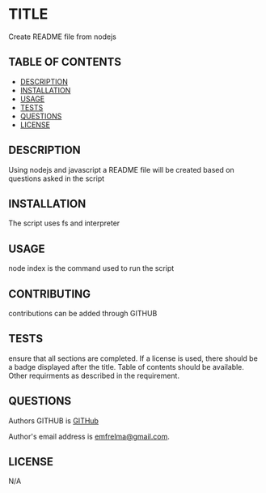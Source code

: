 # TITLE
Create README file from nodejs

## TABLE OF CONTENTS
- [DESCRIPTION](#description)
- [INSTALLATION](#installation)
- [USAGE](#usage)
- [TESTS](#tests)
- [QUESTIONS](#questions)
- [LICENSE](#license) 

## DESCRIPTION
Using nodejs and javascript a README file will be created based on questions asked in the script

## INSTALLATION
 The script uses fs and interpreter

## USAGE
node index is the command used to run the script

## CONTRIBUTING
contributions can be added through GITHUB

## TESTS
ensure that all sections are completed.  If a license is used, there should be a badge displayed after the title.     Table of contents should be available.  Other requirments as described in the requirement.   

## QUESTIONS
Authors GITHUB is [GITHub](https://github.com/emfrelma) 

Author's email address is emfrelma@gmail.com.

## LICENSE
N/A

